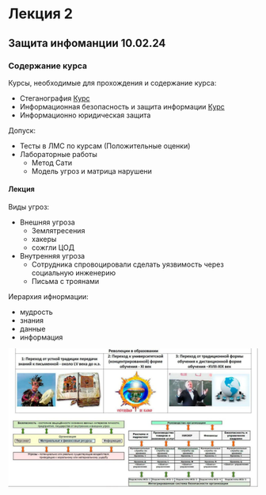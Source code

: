 # Лекция 2

## Защита инфоманции 10.02.24

### Содержание курса

Курсы, необходимые для прохождения и содержание курса:
- Стеганография [Курс]()
- Информационная безопасность и защита информации [Курс]()
- Информационно юридическая защита

Допуск:
- Тесты в ЛМС по курсам (Положительные оценки)
- Лабораторные работы 
    - Метод Сати
    - Модель угроз и матрица нарушени

#### Лекция

Виды угроз: 
- Внешняя угроза 
    - Землятресения
    - хакеры 
    - сожгли ЦОД
- Внутренняя угроза 
    - Сотрудника спровоцировали сделать уязвимость через социальную инженерию
    - Письма с троянами

Иерархия ифнормации:
- мудрость
- знания
- данные
- информация

![Революция образования](./data/image.png)
